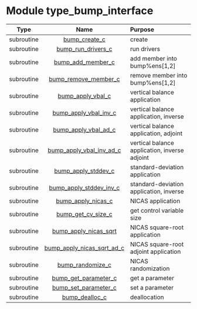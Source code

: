 # Module type_bump_interface

| Type | Name | Purpose |
| :--: | :--: | :---------- |
| subroutine | [bump_create_c](https://github.com/JCSDA/saber/tree/develop/src/saber/bump/type_bump_interface.F90#L22) | create |
| subroutine | [bump_run_drivers_c](https://github.com/JCSDA/saber/tree/develop/src/saber/bump/type_bump_interface.F90#L61) | run drivers |
| subroutine | [bump_add_member_c](https://github.com/JCSDA/saber/tree/develop/src/saber/bump/type_bump_interface.F90#L83) | add member into bump%ens[1,2] |
| subroutine | [bump_remove_member_c](https://github.com/JCSDA/saber/tree/develop/src/saber/bump/type_bump_interface.F90#L110) | remove member into bump%ens[1,2] |
| subroutine | [bump_apply_vbal_c](https://github.com/JCSDA/saber/tree/develop/src/saber/bump/type_bump_interface.F90#L137) | vertical balance application |
| subroutine | [bump_apply_vbal_inv_c](https://github.com/JCSDA/saber/tree/develop/src/saber/bump/type_bump_interface.F90#L162) | vertical balance application, inverse |
| subroutine | [bump_apply_vbal_ad_c](https://github.com/JCSDA/saber/tree/develop/src/saber/bump/type_bump_interface.F90#L187) | vertical balance application, adjoint |
| subroutine | [bump_apply_vbal_inv_ad_c](https://github.com/JCSDA/saber/tree/develop/src/saber/bump/type_bump_interface.F90#L212) | vertical balance application, inverse adjoint |
| subroutine | [bump_apply_stddev_c](https://github.com/JCSDA/saber/tree/develop/src/saber/bump/type_bump_interface.F90#L237) | standard-deviation application |
| subroutine | [bump_apply_stddev_inv_c](https://github.com/JCSDA/saber/tree/develop/src/saber/bump/type_bump_interface.F90#L262) | standard-deviation application, inverse |
| subroutine | [bump_apply_nicas_c](https://github.com/JCSDA/saber/tree/develop/src/saber/bump/type_bump_interface.F90#L287) | NICAS application |
| subroutine | [bump_get_cv_size_c](https://github.com/JCSDA/saber/tree/develop/src/saber/bump/type_bump_interface.F90#L312) | get control variable size |
| subroutine | [bump_apply_nicas_sqrt](https://github.com/JCSDA/saber/tree/develop/src/saber/bump/type_bump_interface.F90#L335) | NICAS square-root application |
| subroutine | [bump_apply_nicas_sqrt_ad_c](https://github.com/JCSDA/saber/tree/develop/src/saber/bump/type_bump_interface.F90#L361) | NICAS square-root adjoint application |
| subroutine | [bump_randomize_c](https://github.com/JCSDA/saber/tree/develop/src/saber/bump/type_bump_interface.F90#L387) | NICAS randomization |
| subroutine | [bump_get_parameter_c](https://github.com/JCSDA/saber/tree/develop/src/saber/bump/type_bump_interface.F90#L412) | get a parameter |
| subroutine | [bump_set_parameter_c](https://github.com/JCSDA/saber/tree/develop/src/saber/bump/type_bump_interface.F90#L445) | set a parameter |
| subroutine | [bump_dealloc_c](https://github.com/JCSDA/saber/tree/develop/src/saber/bump/type_bump_interface.F90#L478) | deallocation |
